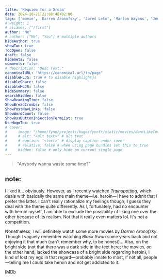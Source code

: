 ```yaml
---
title: 'Requiem for a Dream'
date: 2024-10-21T22:08:48+02:00
tags: ['movie', 'Darren Aronofsky', 'Jared Leto', 'Marlon Wayans', 'Jennifer Connelly', 'Ellen Burstyn']
# weight: 1
# aliases: ["/first"]
author: "Me"
# author: ["Me", "You"] # multiple authors
hideAuthor: true
showToc: true
TocOpen: false
draft: false
hidemeta: false
comments: false
# description: "Desc Text."
canonicalURL: "https://canonical.url/to/page"
disableHLJS: true # to disable highlightjs
disableShare: false
disableHLJS: false
hideSummary: false
searchHidden: false
ShowReadingTime: false
ShowBreadCrumbs: false
ShowPostNavLinks: false
ShowWordCount: false
ShowRssButtonInSectionTermList: true
UseHugoToc: true
# cover:
#     image: "/home/fynn/projects/hugo/fynnfr/static/movies/dontLikeCover.png" # image path/url
#     # alt: "<alt text>" # alt text
#     # caption: "<text>" # display caption under cover
#     # relative: false # when using page bundles set this to true
#     hidden: false # only hide on current single page
---
```


> "Anybody wanna waste some time?"

## note:

I liked it... obviously. However, as I recently watched *[Trainspotting](fynnfr.org/media/trainspotting)*, which deals with basically the same main theme—i.e. heroin—I have to admit that I prefer the latter. I can't really rationalize my feelings though; I guess they deal with the theme quite differently. As I, fortunately, had no encounter with heroin myself, I am able to exclude the possibility of liking one over the other because of its realism.
Not that it really even matters lol. It's not a competition.

Nonetheless, I will definitely watch some more movies by *Darren Aronofsky*. Though I vaguely remember watching *Black Swan* some years back and not enjoying it that much (can't remember why, to be honest)... Also, on the bright side (not that there was a dark side in the text here; the movies, on the other hand, lacked the showcase of a bright side regarding heroin), I kind of lost my ego in that regard—probably innate to most, if not all, people—telling me I could take heroin and not get addicted to it.

[IMDb](https://www.imdb.com/title/tt0180093/)
